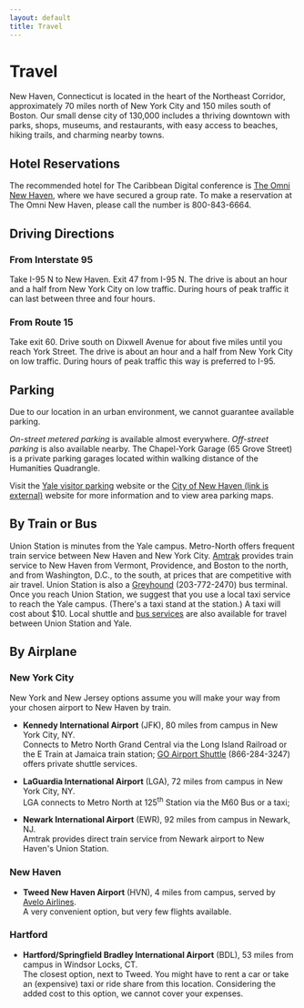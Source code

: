 ```yaml
---
layout: default
title: Travel
---
```


# Travel

New Haven, Connecticut is located in the heart of the Northeast Corridor, approximately 70 miles north of New York City and 150 miles south of Boston. Our small dense city of 130,000 includes a thriving downtown with parks, shops, museums, and restaurants, with easy access to beaches, hiking trails, and charming nearby towns.

## Hotel Reservations

The recommended hotel for The Caribbean Digital conference is [The Omni New Haven](https://www.omnihotels.com/hotels/new-haven-yale), where we have secured a group rate. To make a reservation at The Omni New Haven, please call the number is 800-843-6664.

## Driving Directions

### From Interstate 95

Take I-95 N to New Haven. Exit 47 from I-95 N. The drive is about an
hour and a half from New York City on low traffic. During hours of peak
traffic it can last between three and four hours.

### From Route 15

Take exit 60. Drive south on Dixwell Avenue for about five miles until
you reach York Street. The drive is about an hour and a half from New
York City on low traffic. During hours of peak traffic this way is
preferred to I-95.

## Parking

Due to our location in an urban environment, we cannot guarantee
available parking.

_On-street metered parking_ is available almost everywhere. *Off-street parking* is also available nearby. The Chapel-York Garage (65 Grove Street) is a private parking garages located within walking distance of the Humanities Quadrangle.

Visit the [Yale visitor parking](https://your.yale.edu/work-yale/campus-services/parking-and-transportation-options/parking/visitor-parking) website or the [City of New Haven (link is external)](http://nhparking.com/) website for more information and to view area parking maps.

## By Train or Bus

Union Station is minutes from the Yale campus. Metro-North offers frequent train service between New Haven and New York City. [Amtrak](https://www.amtrak.com/home.html) provides train service to New Haven from Vermont, Providence, and Boston to the north, and from Washington, D.C., to the south, at prices that are competitive with air travel. Union Station is also a [Greyhound](http://www.greyhound.com/home/) (203-772-2470) bus terminal. Once you reach Union Station, we suggest that you use a local taxi service to reach the Yale campus. (There's a taxi stand at the station.) A taxi will cost about \$10. Local shuttle and [bus services](http://www.cttransit.com/RoutesSchedules/SystemMapDisplay.asp) are also available for travel between Union Station and Yale.

## By Airplane

### New York City

New York and New Jersey options assume you will make your way from your
chosen airport to New Haven by train.

- **Kennedy International Airport** (JFK), 80 miles from campus in New
  York City, NY.  
  Connects to Metro North Grand Central via the Long Island Railroad or the E Train at Jamaica train station; [GO Airport Shuttle](http://www.2theairport.com/) (866-284-3247) offers private shuttle services.

- **LaGuardia International Airport** (LGA), 72 miles from campus in New
  York City, NY.  
  LGA connects to Metro North at 125<sup>th</sup> Station via the M60 Bus or a
  taxi;

- **Newark International Airport** (EWR), 92 miles from campus in Newark,
  NJ.  
  Amtrak provides direct train service from Newark airport to New
  Haven's Union Station.

### New Haven

- **Tweed New Haven Airport** (HVN), 4 miles from campus, served by [Avelo Airlines](https://www.aveloair.com/).  
  A very convenient option, but very few flights available.

### Hartford

- **Hartford/Springfield Bradley International Airport** (BDL), 53 miles
  from campus in Windsor Locks, CT.  
  The closest option, next to Tweed.
  You might have to rent a car or take an (expensive) taxi or ride
  share from this location. Considering the added cost to this option,
  we cannot cover your expenses.
